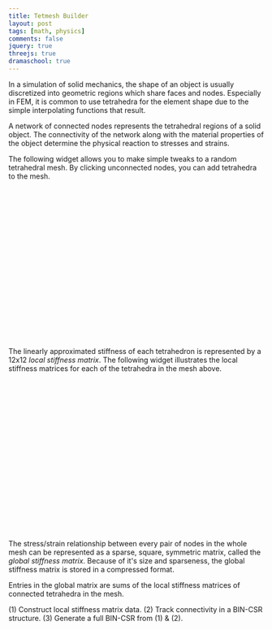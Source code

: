 ```yaml
---
title: Tetmesh Builder
layout: post
tags: [math, physics]
comments: false
jquery: true
threejs: true
dramaschool: true
---
```


<style>
div.container-3js canvas {
    background-color: #000;
    width: 100%;
    height: 100%;
    padding: 0;
    margin: 0;
    position: static;
}

div.centered {
    text-align: center;
}

</style>

In a simulation of solid mechanics, the shape of an object is usually discretized into geometric regions which share faces and nodes. Especially in FEM, it is common to use tetrahedra for the element shape due to the simple interpolating functions that result.

A network of connected nodes represents the tetrahedral regions of a solid object. The connectivity of the network along with the material properties of the object determine the physical reaction to stresses and strains.

The following widget allows you to make simple tweaks to a random tetrahedral mesh. By clicking unconnected nodes, you can add tetrahedra to the mesh.

<div class="container-3js" id="tetmeshbuilder-tetmesh" style="height:300px;"></div>

The linearly approximated stiffness of each tetrahedron is represented by a 12x12 _local stiffness matrix_. The following widget illustrates the local stiffness matrices for each of the tetrahedra in the mesh above.

<div class="container-3js" id="tetmeshbuilder-tetstiffinspector-local" style="height:300px;"></div>

The stress/strain relationship between every pair of nodes in the whole mesh can be represented as a sparse, square, symmetric matrix, called the _global stiffness matrix_. Because of it's size and sparseness, the global stiffness matrix is stored in a compressed format.

Entries in the global matrix are sums of the local stiffness matrices of connected tetrahedra in the mesh.

(1) Construct local stiffness matrix data.
(2) Track connectivity in a BIN-CSR structure.
(3) Generate a full BIN-CSR from (1) & (2).

<div class="container-3js" id="tetmeshbuilder-tetstiffinspector-global" style="height:300px;"></div>

<br>

<script>
{% include js/tetmeshbuilder.js %}
{% include js/tetstiffinspector-local.js %}
{% include js/tetstiffinspector-global.js %}

// Attach the tetmesh builder & stiffness inspector to the correct elements
$(document).ready(function() {

    // Create widgets in html elements
    TetMeshBuilder.onReady($("#tetmeshbuilder-tetmesh"));
    TetStiffInspectorLocal.onReady($("#tetmeshbuilder-tetstiffinspector-local"), TetMeshBuilder.tetmesh);
    //TetStiffInspectorGlobal.onReady($("#tetmeshbuilder-tetstiffinspector-global"), TetMeshBuilder.tetmesh);

    // Attach widgets with callbacks
    var updateMatrices = function() {
        TetStiffInspectorLocal.generateMatrix();
        //TetStiffInspectorGlobal.generateMatrix();
    };
    TetMeshBuilder.onTetAdded = updateMatrices;
    updateMatrices();
});
</script>
